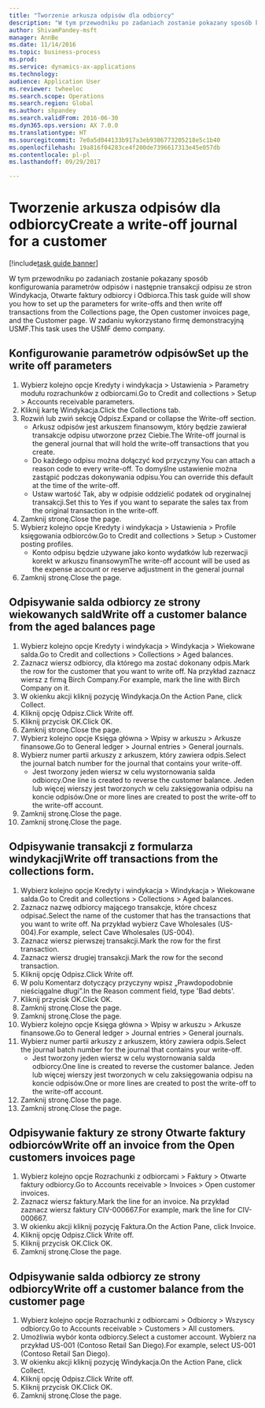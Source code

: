 ```yaml
--- 
title: "Tworzenie arkusza odpisów dla odbiorcy"
description: "W tym przewodniku po zadaniach zostanie pokazany sposób konfigurowania parametrów odpisów i następnie transakcji odpisu ze stron Windykacja, Otwarte faktury odbiorcy i Odbiorca."
author: ShivamPandey-msft
manager: AnnBe
ms.date: 11/14/2016
ms.topic: business-process
ms.prod: 
ms.service: dynamics-ax-applications
ms.technology: 
audience: Application User
ms.reviewer: twheeloc
ms.search.scope: Operations
ms.search.region: Global
ms.author: shpandey
ms.search.validFrom: 2016-06-30
ms.dyn365.ops.version: AX 7.0.0
ms.translationtype: HT
ms.sourcegitcommit: 7e0a5d044133b917a3eb9386773205218e5c1b40
ms.openlocfilehash: 19a816f04283ce4f200de7396617313e45e057db
ms.contentlocale: pl-pl
ms.lasthandoff: 09/29/2017

---
```

# <a name="create-a-write-off-journal-for-a-customer"></a><span data-ttu-id="2dfb3-103">Tworzenie arkusza odpisów dla odbiorcy</span><span class="sxs-lookup"><span data-stu-id="2dfb3-103">Create a write-off journal for a customer</span></span>

[!include[task guide banner](../../includes/task-guide-banner.md)]

<span data-ttu-id="2dfb3-104">W tym przewodniku po zadaniach zostanie pokazany sposób konfigurowania parametrów odpisów i następnie transakcji odpisu ze stron Windykacja, Otwarte faktury odbiorcy i Odbiorca.</span><span class="sxs-lookup"><span data-stu-id="2dfb3-104">This task guide will show you how to set up the parameters for write-offs and then write off transactions from the Collections page, the Open customer invoices page, and the Customer page.</span></span> <span data-ttu-id="2dfb3-105">W zadaniu wykorzystano firmę demonstracyjną USMF.</span><span class="sxs-lookup"><span data-stu-id="2dfb3-105">This task uses the USMF demo company.</span></span>


## <a name="set-up-the-write-off-parameters"></a><span data-ttu-id="2dfb3-106">Konfigurowanie parametrów odpisów</span><span class="sxs-lookup"><span data-stu-id="2dfb3-106">Set up the write off parameters</span></span>
1. <span data-ttu-id="2dfb3-107">Wybierz kolejno opcje Kredyty i windykacja > Ustawienia > Parametry modułu rozrachunków z odbiorcami.</span><span class="sxs-lookup"><span data-stu-id="2dfb3-107">Go to Credit and collections > Setup > Accounts receivable parameters.</span></span>
2. <span data-ttu-id="2dfb3-108">Kliknij kartę Windykacja.</span><span class="sxs-lookup"><span data-stu-id="2dfb3-108">Click the Collections tab.</span></span>
3. <span data-ttu-id="2dfb3-109">Rozwiń lub zwiń sekcję Odpisz.</span><span class="sxs-lookup"><span data-stu-id="2dfb3-109">Expand or collapse the Write-off section.</span></span>
    * <span data-ttu-id="2dfb3-110">Arkusz odpisów jest arkuszem finansowym, który będzie zawierał transakcje odpisu utworzone przez Ciebie.</span><span class="sxs-lookup"><span data-stu-id="2dfb3-110">The Write-off journal is the general journal that will hold the write-off transactions that you create.</span></span>  
    * <span data-ttu-id="2dfb3-111">Do każdego odpisu można dołączyć kod przyczyny.</span><span class="sxs-lookup"><span data-stu-id="2dfb3-111">You can attach a reason code to every write-off.</span></span> <span data-ttu-id="2dfb3-112">To domyślne ustawienie można zastąpić podczas dokonywania odpisu.</span><span class="sxs-lookup"><span data-stu-id="2dfb3-112">You can override this default at the time of the write-off.</span></span>  
    * <span data-ttu-id="2dfb3-113">Ustaw wartość Tak, aby w odpisie oddzielić podatek od oryginalnej transakcji.</span><span class="sxs-lookup"><span data-stu-id="2dfb3-113">Set this to Yes if you want to separate the sales tax from the original transaction in the write-off.</span></span>  
4. <span data-ttu-id="2dfb3-114">Zamknij stronę.</span><span class="sxs-lookup"><span data-stu-id="2dfb3-114">Close the page.</span></span>
5. <span data-ttu-id="2dfb3-115">Wybierz kolejno opcje Kredyty i windykacja > Ustawienia > Profile księgowania odbiorców.</span><span class="sxs-lookup"><span data-stu-id="2dfb3-115">Go to Credit and collections > Setup > Customer posting profiles.</span></span>
    * <span data-ttu-id="2dfb3-116">Konto odpisu będzie używane jako konto wydatków lub rezerwacji korekt w arkuszu finansowym</span><span class="sxs-lookup"><span data-stu-id="2dfb3-116">The write-off account will be used as the expense account or reserve adjustment in the general journal</span></span>   
6. <span data-ttu-id="2dfb3-117">Zamknij stronę.</span><span class="sxs-lookup"><span data-stu-id="2dfb3-117">Close the page.</span></span>

## <a name="write-off-a-customer-balance-from-the-aged-balances-page"></a><span data-ttu-id="2dfb3-118">Odpisywanie salda odbiorcy ze strony wiekowanych sald</span><span class="sxs-lookup"><span data-stu-id="2dfb3-118">Write off a customer balance from the aged balances page</span></span>
1. <span data-ttu-id="2dfb3-119">Wybierz kolejno opcje Kredyty i windykacja > Windykacja > Wiekowane salda.</span><span class="sxs-lookup"><span data-stu-id="2dfb3-119">Go to Credit and collections > Collections > Aged balances.</span></span>
2. <span data-ttu-id="2dfb3-120">Zaznacz wiersz odbiorcy, dla którego ma zostać dokonany odpis.</span><span class="sxs-lookup"><span data-stu-id="2dfb3-120">Mark the row for the customer that you want to write off.</span></span> <span data-ttu-id="2dfb3-121">Na przykład zaznacz wiersz z firmą Birch Company.</span><span class="sxs-lookup"><span data-stu-id="2dfb3-121">For example, mark the line with Birch Company on it.</span></span>
3. <span data-ttu-id="2dfb3-122">W okienku akcji kliknij pozycję Windykacja.</span><span class="sxs-lookup"><span data-stu-id="2dfb3-122">On the Action Pane, click Collect.</span></span>
4. <span data-ttu-id="2dfb3-123">Kliknij opcję Odpisz.</span><span class="sxs-lookup"><span data-stu-id="2dfb3-123">Click Write off.</span></span>
5. <span data-ttu-id="2dfb3-124">Kliknij przycisk OK.</span><span class="sxs-lookup"><span data-stu-id="2dfb3-124">Click OK.</span></span>
6. <span data-ttu-id="2dfb3-125">Zamknij stronę.</span><span class="sxs-lookup"><span data-stu-id="2dfb3-125">Close the page.</span></span>
7. <span data-ttu-id="2dfb3-126">Wybierz kolejno opcje Księga główna > Wpisy w arkuszu > Arkusze finansowe.</span><span class="sxs-lookup"><span data-stu-id="2dfb3-126">Go to General ledger > Journal entries > General journals.</span></span>
8. <span data-ttu-id="2dfb3-127">Wybierz numer partii arkuszy z arkuszem, który zawiera odpis.</span><span class="sxs-lookup"><span data-stu-id="2dfb3-127">Select the journal batch number for the journal that contains your write-off.</span></span>
    * <span data-ttu-id="2dfb3-128">Jest tworzony jeden wiersz w celu wystornowania salda odbiorcy.</span><span class="sxs-lookup"><span data-stu-id="2dfb3-128">One line is created to reverse the customer balance.</span></span> <span data-ttu-id="2dfb3-129">Jeden lub więcej wierszy jest tworzonych w celu zaksięgowania odpisu na koncie odpisów.</span><span class="sxs-lookup"><span data-stu-id="2dfb3-129">One or more lines are created to post the write-off to the write-off account.</span></span>  
9. <span data-ttu-id="2dfb3-130">Zamknij stronę.</span><span class="sxs-lookup"><span data-stu-id="2dfb3-130">Close the page.</span></span>
10. <span data-ttu-id="2dfb3-131">Zamknij stronę.</span><span class="sxs-lookup"><span data-stu-id="2dfb3-131">Close the page.</span></span>

## <a name="write-off-transactions-from-the-collections-form"></a><span data-ttu-id="2dfb3-132">Odpisywanie transakcji z formularza windykacji</span><span class="sxs-lookup"><span data-stu-id="2dfb3-132">Write off transactions from the collections form.</span></span>
1. <span data-ttu-id="2dfb3-133">Wybierz kolejno opcje Kredyty i windykacja > Windykacja > Wiekowane salda.</span><span class="sxs-lookup"><span data-stu-id="2dfb3-133">Go to Credit and collections > Collections > Aged balances.</span></span>
2. <span data-ttu-id="2dfb3-134">Zaznacz nazwę odbiorcy mającego transakcje, które chcesz odpisać.</span><span class="sxs-lookup"><span data-stu-id="2dfb3-134">Select the name of the customer that has the transactions that you want to write off.</span></span> <span data-ttu-id="2dfb3-135">Na przykład wybierz Cave Wholesales (US-004).</span><span class="sxs-lookup"><span data-stu-id="2dfb3-135">For example, select Cave Wholesales (US-004).</span></span>
3. <span data-ttu-id="2dfb3-136">Zaznacz wiersz pierwszej transakcji.</span><span class="sxs-lookup"><span data-stu-id="2dfb3-136">Mark the row for the first transaction.</span></span>
4. <span data-ttu-id="2dfb3-137">Zaznacz wiersz drugiej transakcji.</span><span class="sxs-lookup"><span data-stu-id="2dfb3-137">Mark the row for the second transaction.</span></span>
5. <span data-ttu-id="2dfb3-138">Kliknij opcję Odpisz.</span><span class="sxs-lookup"><span data-stu-id="2dfb3-138">Click Write off.</span></span>
6. <span data-ttu-id="2dfb3-139">W polu Komentarz dotyczący przyczyny wpisz „Prawdopodobnie nieściągalne długi”.</span><span class="sxs-lookup"><span data-stu-id="2dfb3-139">In the Reason comment field, type 'Bad debts'.</span></span>
7. <span data-ttu-id="2dfb3-140">Kliknij przycisk OK.</span><span class="sxs-lookup"><span data-stu-id="2dfb3-140">Click OK.</span></span>
8. <span data-ttu-id="2dfb3-141">Zamknij stronę.</span><span class="sxs-lookup"><span data-stu-id="2dfb3-141">Close the page.</span></span>
9. <span data-ttu-id="2dfb3-142">Zamknij stronę.</span><span class="sxs-lookup"><span data-stu-id="2dfb3-142">Close the page.</span></span>
10. <span data-ttu-id="2dfb3-143">Wybierz kolejno opcje Księga główna > Wpisy w arkuszu > Arkusze finansowe.</span><span class="sxs-lookup"><span data-stu-id="2dfb3-143">Go to General ledger > Journal entries > General journals.</span></span>
11. <span data-ttu-id="2dfb3-144">Wybierz numer partii arkuszy z arkuszem, który zawiera odpis.</span><span class="sxs-lookup"><span data-stu-id="2dfb3-144">Select the journal batch number for the journal that contains your write-off.</span></span>
    * <span data-ttu-id="2dfb3-145">Jest tworzony jeden wiersz w celu wystornowania salda odbiorcy.</span><span class="sxs-lookup"><span data-stu-id="2dfb3-145">One line is created to reverse the customer balance.</span></span> <span data-ttu-id="2dfb3-146">Jeden lub więcej wierszy jest tworzonych w celu zaksięgowania odpisu na koncie odpisów.</span><span class="sxs-lookup"><span data-stu-id="2dfb3-146">One or more lines are created to post the write-off to the write-off account.</span></span>  
12. <span data-ttu-id="2dfb3-147">Zamknij stronę.</span><span class="sxs-lookup"><span data-stu-id="2dfb3-147">Close the page.</span></span>
13. <span data-ttu-id="2dfb3-148">Zamknij stronę.</span><span class="sxs-lookup"><span data-stu-id="2dfb3-148">Close the page.</span></span>

## <a name="write-off-an-invoice-from-the-open-customers-invoices-page"></a><span data-ttu-id="2dfb3-149">Odpisywanie faktury ze strony Otwarte faktury odbiorców</span><span class="sxs-lookup"><span data-stu-id="2dfb3-149">Write off an invoice from the Open customers invoices page</span></span>
1. <span data-ttu-id="2dfb3-150">Wybierz kolejno opcje Rozrachunki z odbiorcami > Faktury > Otwarte faktury odbiorcy.</span><span class="sxs-lookup"><span data-stu-id="2dfb3-150">Go to Accounts receivable > Invoices > Open customer invoices.</span></span>
2. <span data-ttu-id="2dfb3-151">Zaznacz wiersz faktury.</span><span class="sxs-lookup"><span data-stu-id="2dfb3-151">Mark the line for an invoice.</span></span> <span data-ttu-id="2dfb3-152">Na przykład zaznacz wiersz faktury CIV-000667.</span><span class="sxs-lookup"><span data-stu-id="2dfb3-152">For example, mark the line for CIV-000667.</span></span>
3. <span data-ttu-id="2dfb3-153">W okienku akcji kliknij pozycję Faktura.</span><span class="sxs-lookup"><span data-stu-id="2dfb3-153">On the Action Pane, click Invoice.</span></span>
4. <span data-ttu-id="2dfb3-154">Kliknij opcję Odpisz.</span><span class="sxs-lookup"><span data-stu-id="2dfb3-154">Click Write off.</span></span>
5. <span data-ttu-id="2dfb3-155">Kliknij przycisk OK.</span><span class="sxs-lookup"><span data-stu-id="2dfb3-155">Click OK.</span></span>
6. <span data-ttu-id="2dfb3-156">Zamknij stronę.</span><span class="sxs-lookup"><span data-stu-id="2dfb3-156">Close the page.</span></span>

## <a name="write-off-a-customer-balance-from-the-customer-page"></a><span data-ttu-id="2dfb3-157">Odpisywanie salda odbiorcy ze strony odbiorcy</span><span class="sxs-lookup"><span data-stu-id="2dfb3-157">Write off a customer balance from the customer page</span></span>
1. <span data-ttu-id="2dfb3-158">Wybierz kolejno opcje Rozrachunki z odbiorcami > Odbiorcy > Wszyscy odbiorcy.</span><span class="sxs-lookup"><span data-stu-id="2dfb3-158">Go to Accounts receivable > Customers > All customers.</span></span>
2. <span data-ttu-id="2dfb3-159">Umożliwia wybór konta odbiorcy.</span><span class="sxs-lookup"><span data-stu-id="2dfb3-159">Select a customer account.</span></span> <span data-ttu-id="2dfb3-160">Wybierz na przykład US-001 (Contoso Retail San Diego).</span><span class="sxs-lookup"><span data-stu-id="2dfb3-160">For example, select US-001 (Contoso Retail San Diego).</span></span>
3. <span data-ttu-id="2dfb3-161">W okienku akcji kliknij pozycję Windykacja.</span><span class="sxs-lookup"><span data-stu-id="2dfb3-161">On the Action Pane, click Collect.</span></span>
4. <span data-ttu-id="2dfb3-162">Kliknij opcję Odpisz.</span><span class="sxs-lookup"><span data-stu-id="2dfb3-162">Click Write off.</span></span>
5. <span data-ttu-id="2dfb3-163">Kliknij przycisk OK.</span><span class="sxs-lookup"><span data-stu-id="2dfb3-163">Click OK.</span></span>
6. <span data-ttu-id="2dfb3-164">Zamknij stronę.</span><span class="sxs-lookup"><span data-stu-id="2dfb3-164">Close the page.</span></span>


